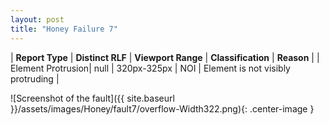```yaml
---
layout: post
title: "Honey Failure 7"
---
```

| **Report Type** | **Distinct RLF** | **Viewport Range** | **Classification** | **Reason** |
| Element Protrusion| null | 320px-325px | NOI | Element is not visibly protruding | 

![Screenshot of the fault]({{ site.baseurl }}/assets/images/Honey/fault7/overflow-Width322.png){: .center-image }